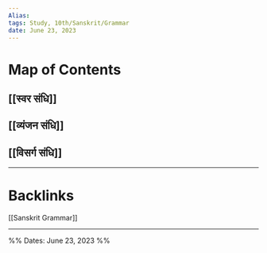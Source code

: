 ```yaml
---
Alias:
tags: Study, 10th/Sanskrit/Grammar
date: June 23, 2023
---
```

# Map of Contents
## [[स्वर संधि]]
## [[व्यंजन संधि]]
## [[विसर्ग संधि]]

---
# Backlinks
[[Sanskrit Grammar]]

---

%%
Dates: June 23, 2023
%%
